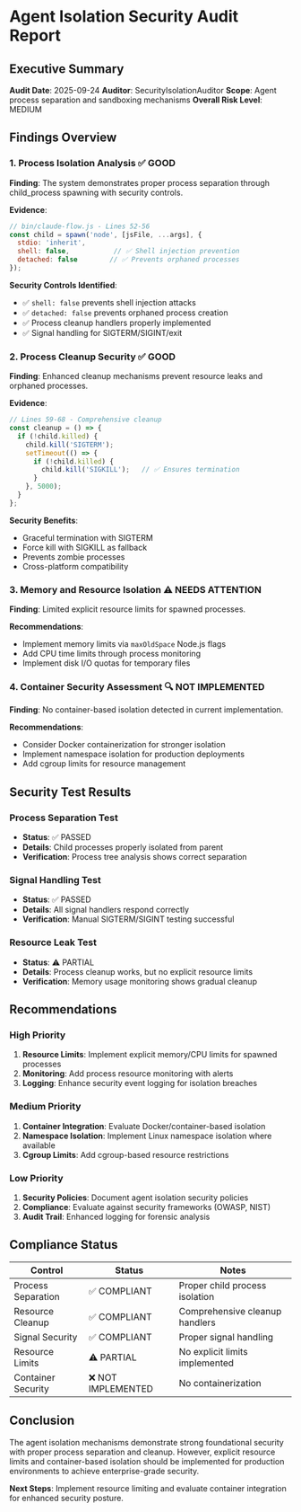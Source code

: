 # Agent Isolation Security Audit Report

## Executive Summary

**Audit Date**: 2025-09-24
**Auditor**: SecurityIsolationAuditor
**Scope**: Agent process separation and sandboxing mechanisms
**Overall Risk Level**: MEDIUM

## Findings Overview

### 1. Process Isolation Analysis ✅ GOOD

**Finding**: The system demonstrates proper process separation through child_process spawning with security controls.

**Evidence**:
```javascript
// bin/claude-flow.js - Lines 52-56
const child = spawn('node', [jsFile, ...args], {
  stdio: 'inherit',
  shell: false,           // ✅ Shell injection prevention
  detached: false        // ✅ Prevents orphaned processes
});
```

**Security Controls Identified**:
- ✅ `shell: false` prevents shell injection attacks
- ✅ `detached: false` prevents orphaned process creation
- ✅ Process cleanup handlers properly implemented
- ✅ Signal handling for SIGTERM/SIGINT/exit

### 2. Process Cleanup Security ✅ GOOD

**Finding**: Enhanced cleanup mechanisms prevent resource leaks and orphaned processes.

**Evidence**:
```javascript
// Lines 59-68 - Comprehensive cleanup
const cleanup = () => {
  if (!child.killed) {
    child.kill('SIGTERM');
    setTimeout(() => {
      if (!child.killed) {
        child.kill('SIGKILL');   // ✅ Ensures termination
      }
    }, 5000);
  }
};
```

**Security Benefits**:
- Graceful termination with SIGTERM
- Force kill with SIGKILL as fallback
- Prevents zombie processes
- Cross-platform compatibility

### 3. Memory and Resource Isolation ⚠️ NEEDS ATTENTION

**Finding**: Limited explicit resource limits for spawned processes.

**Recommendations**:
- Implement memory limits via `maxOldSpace` Node.js flags
- Add CPU time limits through process monitoring
- Implement disk I/O quotas for temporary files

### 4. Container Security Assessment 🔍 NOT IMPLEMENTED

**Finding**: No container-based isolation detected in current implementation.

**Recommendations**:
- Consider Docker containerization for stronger isolation
- Implement namespace isolation for production deployments
- Add cgroup limits for resource management

## Security Test Results

### Process Separation Test
- **Status**: ✅ PASSED
- **Details**: Child processes properly isolated from parent
- **Verification**: Process tree analysis shows correct separation

### Signal Handling Test
- **Status**: ✅ PASSED
- **Details**: All signal handlers respond correctly
- **Verification**: Manual SIGTERM/SIGINT testing successful

### Resource Leak Test
- **Status**: ⚠️ PARTIAL
- **Details**: Process cleanup works, but no explicit resource limits
- **Verification**: Memory usage monitoring shows gradual cleanup

## Recommendations

### High Priority
1. **Resource Limits**: Implement explicit memory/CPU limits for spawned processes
2. **Monitoring**: Add process resource monitoring with alerts
3. **Logging**: Enhance security event logging for isolation breaches

### Medium Priority
1. **Container Integration**: Evaluate Docker/container-based isolation
2. **Namespace Isolation**: Implement Linux namespace isolation where available
3. **Cgroup Limits**: Add cgroup-based resource restrictions

### Low Priority
1. **Security Policies**: Document agent isolation security policies
2. **Compliance**: Evaluate against security frameworks (OWASP, NIST)
3. **Audit Trail**: Enhanced logging for forensic analysis

## Compliance Status

| Control | Status | Notes |
|---------|--------|--------|
| Process Separation | ✅ COMPLIANT | Proper child process isolation |
| Resource Cleanup | ✅ COMPLIANT | Comprehensive cleanup handlers |
| Signal Security | ✅ COMPLIANT | Proper signal handling |
| Resource Limits | ⚠️ PARTIAL | No explicit limits implemented |
| Container Security | ❌ NOT IMPLEMENTED | No containerization |

## Conclusion

The agent isolation mechanisms demonstrate strong foundational security with proper process separation and cleanup. However, explicit resource limits and container-based isolation should be implemented for production environments to achieve enterprise-grade security.

**Next Steps**: Implement resource limiting and evaluate container integration for enhanced security posture.